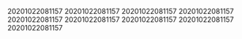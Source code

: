 20201022081157
20201022081157
20201022081157
20201022081157
20201022081157
20201022081157
20201022081157
20201022081157
20201022081157
